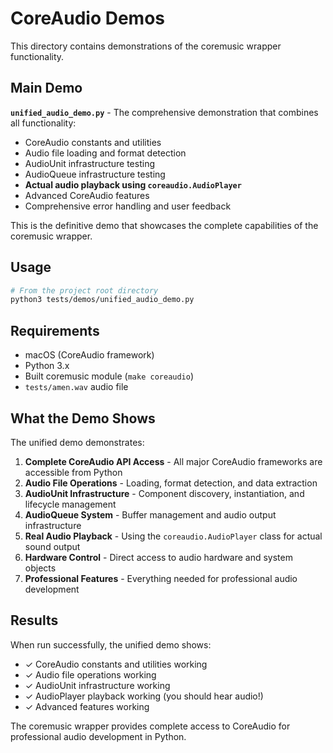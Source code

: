 # CoreAudio Demos

This directory contains demonstrations of the coremusic wrapper functionality.

## Main Demo

**`unified_audio_demo.py`** - The comprehensive demonstration that combines all functionality:

- CoreAudio constants and utilities
- Audio file loading and format detection  
- AudioUnit infrastructure testing
- AudioQueue infrastructure testing
- **Actual audio playback using `coreaudio.AudioPlayer`**
- Advanced CoreAudio features
- Comprehensive error handling and user feedback

This is the definitive demo that showcases the complete capabilities of the coremusic wrapper.

## Usage

```bash
# From the project root directory
python3 tests/demos/unified_audio_demo.py
```

## Requirements

- macOS (CoreAudio framework)
- Python 3.x
- Built coremusic module (`make coreaudio`)
- `tests/amen.wav` audio file

## What the Demo Shows

The unified demo demonstrates:

1. **Complete CoreAudio API Access** - All major CoreAudio frameworks are accessible from Python
2. **Audio File Operations** - Loading, format detection, and data extraction
3. **AudioUnit Infrastructure** - Component discovery, instantiation, and lifecycle management
4. **AudioQueue System** - Buffer management and audio output infrastructure
5. **Real Audio Playback** - Using the `coreaudio.AudioPlayer` class for actual sound output
6. **Hardware Control** - Direct access to audio hardware and system objects
7. **Professional Features** - Everything needed for professional audio development

## Results

When run successfully, the unified demo shows:

- ✓ CoreAudio constants and utilities working
- ✓ Audio file operations working
- ✓ AudioUnit infrastructure working
- ✓ AudioPlayer playback working (you should hear audio!)
- ✓ Advanced features working

The coremusic wrapper provides complete access to CoreAudio for professional audio development in Python.
